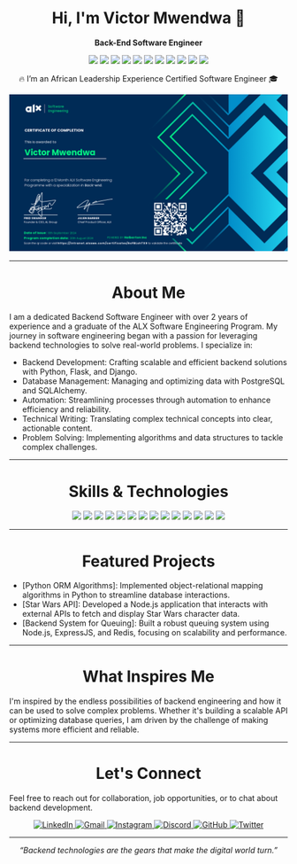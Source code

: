 
<h1 align="center">Hi, I'm Victor Mwendwa 👋</h1>

<p align="center">
    <strong>Back-End Software Engineer</strong>
</p>

<p align="center">
    <img src="https://img.shields.io/badge/-Python-3776AB?logo=python&logoColor=white&style=flat-square"/>
    <img src="https://img.shields.io/badge/-C-00599C?logo=c&logoColor=white&style=flat-square"/>
    <img src="https://img.shields.io/badge/-JavaScript-F7DF1E?logo=javascript&logoColor=black&style=flat-square"/>
    <img src="https://img.shields.io/badge/-Flask-000000?logo=flask&logoColor=white&style=flat-square"/>
    <img src="https://img.shields.io/badge/-Django-092E20?logo=django&logoColor=white&style=flat-square"/>
    <img src="https://img.shields.io/badge/-PostgreSQL-336791?logo=postgresql&logoColor=white&style=flat-square"/>
    <img src="https://img.shields.io/badge/-Node.js-339933?logo=nodedotjs&logoColor=white&style=flat-square"/>
    <img src="https://img.shields.io/badge/-Docker-2496ED?logo=docker&logoColor=white&style=flat-square"/>
    <img src="https://img.shields.io/badge/-AWS-232F3E?logo=amazonaws&logoColor=white&style=flat-square"/>
    <img src="https://img.shields.io/badge/-HTML5-E34F26?logo=html5&logoColor=white&style=flat-square"/>
    <img src="https://img.shields.io/badge/-GitHub-181717?logo=github&logoColor=white&style=flat-square"/>
</p>


<p align="center">
    🔥 I’m an African Leadership Experience Certified Software Engineer 🎓
</p>  
<img src="https://github.com/Victorxxiv/Victor-Mwendwa/raw/main/My_Certificates/Certificate-victor-mwendwa.png" alt="ALX SE Certificate" width="800" height="auto"/>

______________________________________________________________________

<div align="center">
    <h1>About Me</h1>
</div>

I am a dedicated Backend Software Engineer with over 2 years of experience and a graduate of the ALX Software Engineering Program. My journey in software engineering began with a passion for leveraging backend technologies to solve real-world problems. I specialize in:

- Backend Development: Crafting scalable and efficient backend solutions with Python, Flask, and Django.
- Database Management: Managing and optimizing data with PostgreSQL and SQLAlchemy.
- Automation: Streamlining processes through automation to enhance efficiency and reliability.
- Technical Writing: Translating complex technical concepts into clear, actionable content.
- Problem Solving: Implementing algorithms and data structures to tackle complex challenges.

______________________________________________________________________

<div align="center">
    <h1>Skills & Technologies</h1>
    <!-- Skills and Technologies content -->
</div>

<p align="center">
    <img src="https://img.shields.io/badge/-Python-3776AB?logo=python&logoColor=white&style=flat-square"/>
    <img src="https://img.shields.io/badge/-JavaScript-F7DF1E?logo=javascript&logoColor=black&style=flat-square"/>
    <img src="https://img.shields.io/badge/-Flask-000000?logo=flask&logoColor=white&style=flat-square"/>
    <img src="https://img.shields.io/badge/-Django-092E20?logo=django&logoColor=white&style=flat-square"/>
    <img src="https://img.shields.io/badge/-Node.js-339933?logo=nodedotjs&logoColor=white&style=flat-square"/>
    <img src="https://img.shields.io/badge/-PostgreSQL-336791?logo=postgresql&logoColor=white&style=flat-square"/>
    <img src="https://img.shields.io/badge/-Git-181717?logo=git&logoColor=white&style=flat-square"/>
    <img src="https://img.shields.io/badge/-GitHub-181717?logo=github&logoColor=white&style=flat-square"/>
    <img src="https://img.shields.io/badge/-Redis-DC382D?logo=redis&logoColor=white&style=flat-square"/>
    <img src="https://img.shields.io/badge/-REST%20APIs-0088CC?logo=api&logoColor=white&style=flat-square"/>
    <img src="https://img.shields.io/badge/-Docker-2496ED?logo=docker&logoColor=white&style=flat-square"/>
    <img src="https://img.shields.io/badge/-AWS-232F3E?logo=amazonaws&logoColor=white&style=flat-square"/>
    <img src="https://img.shields.io/badge/-HTML5-E34F26?logo=html5&logoColor=white&style=flat-square"/>
    <img src="https://img.shields.io/badge/-C-00599C?logo=c&logoColor=white&style=flat-square"/>
</p>

______________________________________________________________________

<div align="center">
    <h1>Featured Projects</h1>
    <!-- Featured Projects content -->
</div>

- [Python ORM Algorithms]: Implemented object-relational mapping algorithms in Python to streamline database interactions.
- [Star Wars API]: Developed a Node.js application that interacts with external APIs to fetch and display Star Wars character data.
- [Backend System for Queuing]: Built a robust queuing system using Node.js, ExpressJS, and Redis, focusing on scalability and performance.

______________________________________________________________________

<div align="center">
    <h1>What Inspires Me</h1>
    <!-- What Inspires Me content -->
</div>

I'm inspired by the endless possibilities of backend engineering and how it can be used to solve complex problems. Whether it's building a scalable API or optimizing database queries, I am driven by the challenge of making systems more efficient and reliable.

______________________________________________________________________

<div align="center">
    <h1>Let's Connect</h1>
    <!-- Let's Connect content -->
</div>

Feel free to reach out for collaboration, job opportunities, or to chat about backend development.

<p align="center">
    <a href="https://www.linkedin.com/in/victor-mwendwa-283577202/" target="_blank">
        <img src="https://img.shields.io/badge/-LinkedIn-0A66C2?logo=linkedin&logoColor=white&style=flat-square" alt="LinkedIn">
    </a>
    <a href="mailto:victormwendwa804@gmail.com" target="_blank">
        <img src="https://img.shields.io/badge/-Gmail-D14836?logo=gmail&logoColor=white&style=flat-square" alt="Gmail">
    </a>
    <a href="https://www.instagram.com/xxiv_victor/" target="_blank">
        <img src="https://img.shields.io/badge/-Instagram-E4405F?logo=instagram&logoColor=white&style=flat-square" alt="Instagram">
    </a>
    <a href="https://discord.com/channels/@me" target="_blank">
        <img src="https://img.shields.io/badge/-Discord-5865F2?logo=discord&logoColor=white&style=flat-square" alt="Discord">
    </a>
    <a href="https://github.com/Victorxxiv" target="_blank">
        <img src="https://img.shields.io/badge/-GitHub-181717?logo=github&logoColor=white&style=flat-square" alt="GitHub">
    </a>
    <a href="https://x.com/Xxiv_Victor" target="_blank">
        <img src="https://img.shields.io/badge/-Twitter-1DA1F2?logo=twitter&logoColor=white&style=flat-square" alt="Twitter">
    </a>
</p>

______________________________________________________________________

<p align="center">
    <em>“Backend technologies are the gears that make the digital world turn.”</em>
</p>